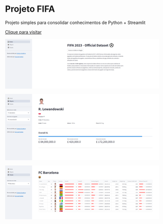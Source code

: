 # Projeto FIFA

Projeto simples para consolidar conhecimentos de Python + Streamlit

[Clique para visitar](https://augusto-fifa-dash.streamlit.app/)

![1748032123566](image/README/1748032123566.png)

![1748032140425](image/README/1748032140425.png)

![1748032157641](image/README/1748032157641.png)
